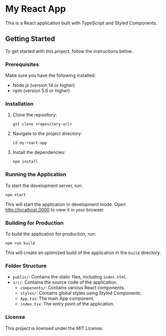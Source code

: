 # My React App

This is a React application built with TypeScript and Styled Components.

## Getting Started

To get started with this project, follow the instructions below.

### Prerequisites

Make sure you have the following installed:

- Node.js (version 14 or higher)
- npm (version 5.6 or higher)

### Installation

1. Clone the repository:

   ```
   git clone <repository-url>
   ```

2. Navigate to the project directory:

   ```
   cd my-react-app
   ```

3. Install the dependencies:

   ```
   npm install
   ```

### Running the Application

To start the development server, run:

```
npm start
```

This will start the application in development mode. Open [http://localhost:3000](http://localhost:3000) to view it in your browser.

### Building for Production

To build the application for production, run:

```
npm run build
```

This will create an optimized build of the application in the `build` directory.

### Folder Structure

- `public/`: Contains the static files, including `index.html`.
- `src/`: Contains the source code of the application.
  - `components/`: Contains various React components.
  - `styles/`: Contains global styles using Styled Components.
  - `App.tsx`: The main App component.
  - `index.tsx`: The entry point of the application.

### License

This project is licensed under the MIT License.